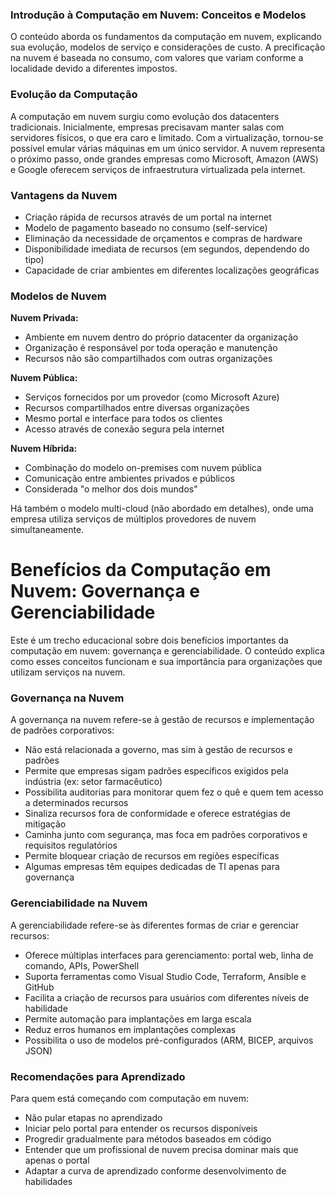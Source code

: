 ### Introdução à Computação em Nuvem: Conceitos e Modelos

O conteúdo aborda os fundamentos da computação em nuvem, explicando sua evolução, modelos de serviço e considerações de custo. A precificação na nuvem é baseada no consumo, com valores que variam conforme a localidade devido a diferentes impostos.

### Evolução da Computação

A computação em nuvem surgiu como evolução dos datacenters tradicionais. Inicialmente, empresas precisavam manter salas com servidores físicos, o que era caro e limitado. Com a virtualização, tornou-se possível emular várias máquinas em um único servidor. A nuvem representa o próximo passo, onde grandes empresas como Microsoft, Amazon (AWS) e Google oferecem serviços de infraestrutura virtualizada pela internet.

### Vantagens da Nuvem

- Criação rápida de recursos através de um portal na internet
- Modelo de pagamento baseado no consumo (self-service)
- Eliminação da necessidade de orçamentos e compras de hardware
- Disponibilidade imediata de recursos (em segundos, dependendo do tipo)
- Capacidade de criar ambientes em diferentes localizações geográficas

### Modelos de Nuvem

**Nuvem Privada:**

- Ambiente em nuvem dentro do próprio datacenter da organização
- Organização é responsável por toda operação e manutenção
- Recursos não são compartilhados com outras organizações

**Nuvem Pública:**

- Serviços fornecidos por um provedor (como Microsoft Azure)
- Recursos compartilhados entre diversas organizações
- Mesmo portal e interface para todos os clientes
- Acesso através de conexão segura pela internet

**Nuvem Híbrida:**

- Combinação do modelo on-premises com nuvem pública
- Comunicação entre ambientes privados e públicos
- Considerada "o melhor dos dois mundos"

Há também o modelo multi-cloud (não abordado em detalhes), onde uma empresa utiliza serviços de múltiplos provedores de nuvem simultaneamente.

# **Benefícios da Computação em Nuvem: Governança e Gerenciabilidade**

Este é um trecho educacional sobre dois benefícios importantes da computação em nuvem: governança e gerenciabilidade. O conteúdo explica como esses conceitos funcionam e sua importância para organizações que utilizam serviços na nuvem.

### Governança na Nuvem

A governança na nuvem refere-se à gestão de recursos e implementação de padrões corporativos:

- Não está relacionada a governo, mas sim à gestão de recursos e padrões
- Permite que empresas sigam padrões específicos exigidos pela indústria (ex: setor farmacêutico)
- Possibilita auditorias para monitorar quem fez o quê e quem tem acesso a determinados recursos
- Sinaliza recursos fora de conformidade e oferece estratégias de mitigação
- Caminha junto com segurança, mas foca em padrões corporativos e requisitos regulatórios
- Permite bloquear criação de recursos em regiões específicas
- Algumas empresas têm equipes dedicadas de TI apenas para governança

### Gerenciabilidade na Nuvem

A gerenciabilidade refere-se às diferentes formas de criar e gerenciar recursos:

- Oferece múltiplas interfaces para gerenciamento: portal web, linha de comando, APIs, PowerShell
- Suporta ferramentas como Visual Studio Code, Terraform, Ansible e GitHub
- Facilita a criação de recursos para usuários com diferentes níveis de habilidade
- Permite automação para implantações em larga escala
- Reduz erros humanos em implantações complexas
- Possibilita o uso de modelos pré-configurados (ARM, BICEP, arquivos JSON)

### Recomendações para Aprendizado

Para quem está começando com computação em nuvem:

- Não pular etapas no aprendizado
- Iniciar pelo portal para entender os recursos disponíveis
- Progredir gradualmente para métodos baseados em código
- Entender que um profissional de nuvem precisa dominar mais que apenas o portal
- Adaptar a curva de aprendizado conforme desenvolvimento de habilidades
